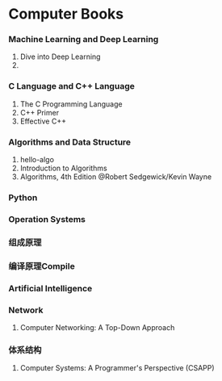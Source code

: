 # Computer  Books


### Machine Learning and Deep Learning
1. Dive into Deep Learning
2. 

### C Language and C++ Language
1. The C Programming Language
2. C++ Primer
3. Effective C++

### Algorithms and Data Structure
1. hello-algo
2. Introduction to Algorithms
3. Algorithms, 4th Edition @Robert Sedgewick/Kevin Wayne


### Python
### Operation Systems
### 组成原理
### 编译原理Compile
### Artificial Intelligence

### Network
1. Computer Networking: A Top-Down Approach


###  体系结构
1. Computer Systems: A Programmer's Perspective (CSAPP)
